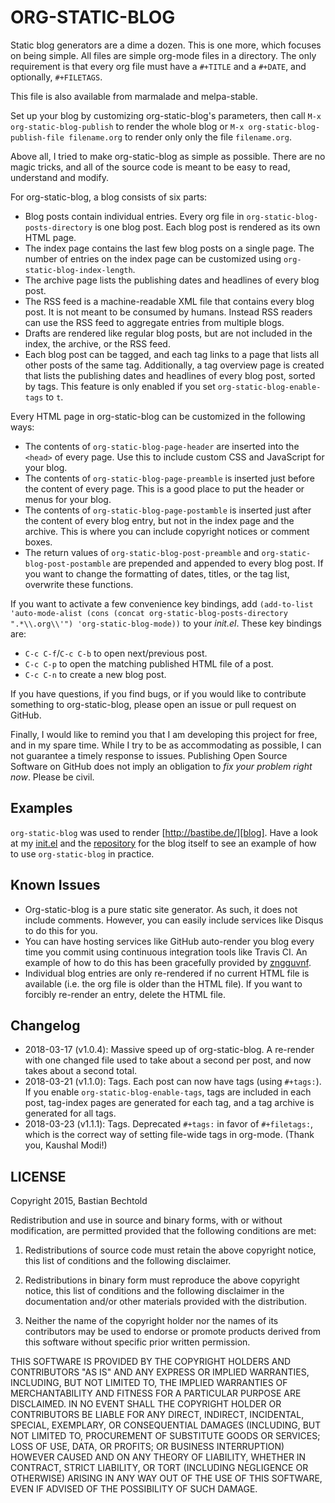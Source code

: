 ORG-STATIC-BLOG
===============

Static blog generators are a dime a dozen. This is one more, which
focuses on being simple. All files are simple org-mode files in a
directory. The only requirement is that every org file must have a
`#+TITLE` and a `#+DATE`, and optionally, `#+FILETAGS`.

This file is also available from marmalade and melpa-stable.

Set up your blog by customizing org-static-blog's parameters, then
call `M-x org-static-blog-publish` to render the whole blog or
`M-x org-static-blog-publish-file filename.org` to render only only
the file `filename.org`.

Above all, I tried to make org-static-blog as simple as possible.
There are no magic tricks, and all of the source code is meant to be
easy to read, understand and modify.

For org-static-blog, a blog consists of six parts:
- Blog posts contain individual entries. Every org file in
  `org-static-blog-posts-directory` is one blog post. Each blog post
  is rendered as its own HTML page.
- The index page contains the last few blog posts on a single page.
  The number of entries on the index page can be customized using
  `org-static-blog-index-length`.
- The archive page lists the publishing dates and headlines of every
  blog post.
- The RSS feed is a machine-readable XML file that contains every blog
  post. It is not meant to be consumed by humans. Instead RSS readers
  can use the RSS feed to aggregate entries from multiple blogs.
- Drafts are rendered like regular blog posts, but are not included in
  the index, the archive, or the RSS feed.
- Each blog post can be tagged, and each tag links to a page that
  lists all other posts of the same tag. Additionally, a tag overview
  page is created that lists the publishing dates and headlines of
  every blog post, sorted by tags. This feature is only enabled if you
  set `org-static-blog-enable-tags` to `t`.

Every HTML page in org-static-blog can be customized in the following
ways:
- The contents of `org-static-blog-page-header` are inserted into the
  `<head>` of every page. Use this to include custom CSS and
  JavaScript for your blog.
- The contents of `org-static-blog-page-preamble` is inserted just
  before the content of every page. This is a good place to put the
  header or menus for your blog.
- The contents of `org-static-blog-page-postamble` is inserted just
  after the content of every blog entry, but not in the index page and
  the archive. This is where you can include copyright notices or
  comment boxes.
- The return values of `org-static-blog-post-preamble` and
  `org-static-blog-post-postamble` are prepended and appended to every
  blog post. If you want to change the formatting of dates, titles, or
  the tag list, overwrite these functions.

If you want to activate a few convenience key bindings, add
`(add-to-list 'auto-mode-alist (cons (concat org-static-blog-posts-directory ".*\\.org\\'") 'org-static-blog-mode))`
to your *init.el*. These key bindings are:
- `C-c C-f`/`C-c C-b` to open next/previous post.
- `C-c C-p` to open the matching published HTML file of a post.
- `C-c C-n` to create a new blog post.


If you have questions, if you find bugs, or if you would like to
contribute something to org-static-blog, please open an issue or pull
request on GitHub.

Finally, I would like to remind you that I am developing this project
for free, and in my spare time. While I try to be as accommodating as
possible, I can not guarantee a timely response to issues. Publishing
Open Source Software on GitHub does not imply an obligation to *fix
your problem right now*. Please be civil.

Examples
--------

`org-static-blog` was used to render [http://bastibe.de/][blog]. Have
a look at my [init.el][init] and the [repository][repo] for the blog
itself to see an example of how to use `org-static-blog` in practice.

[blog]: http://bastibe.de
[init]: https://github.com/bastibe/.emacs.d/blob/master/init.el#L670
[repo]: https://github.com/bastibe/bastibe.github.com

Known Issues
-----------

- Org-static-blog is a pure static site generator. As such, it does
  not include comments. However, you can easily include services like
  Disqus to do this for you.
- You can have hosting services like GitHub auto-render you blog every
  time you commit using continuous integration tools like Travis CI.
  An example of how to do this has been gracefully provided
  by [zngguvnf](https://gitlab.com/_zngguvnf/org-static-blog-example).
- Individual blog entries are only re-rendered if no current HTML file
  is available (i.e. the org file is older than the HTML file). If you
  want to forcibly re-render an entry, delete the HTML file.

Changelog
---------

- 2018-03-17 (v1.0.4): Massive speed up of org-static-blog. A
  re-render with one changed file used to take about a second per
  post, and now takes about a second total.
- 2018-03-21 (v1.1.0): Tags.
  Each post can now have tags (using `#+tags:`). If you enable
  `org-static-blog-enable-tags`, tags are included in each post,
  tag-index pages are generated for each tag, and a tag archive
  is generated for all tags.
- 2018-03-23 (v1.1.1): Tags.
  Deprecated `#+tags:` in favor of `#+filetags:`, which is the
  correct way of setting file-wide tags in org-mode.
  (Thank you, Kaushal Modi!)

LICENSE
-------

Copyright 2015, Bastian Bechtold

Redistribution and use in source and binary forms, with or without
modification, are permitted provided that the following conditions are
met:

1. Redistributions of source code must retain the above copyright
   notice, this list of conditions and the following disclaimer.

2. Redistributions in binary form must reproduce the above copyright
   notice, this list of conditions and the following disclaimer in the
   documentation and/or other materials provided with the
   distribution.

3. Neither the name of the copyright holder nor the names of its
   contributors may be used to endorse or promote products derived
   from this software without specific prior written permission.

THIS SOFTWARE IS PROVIDED BY THE COPYRIGHT HOLDERS AND CONTRIBUTORS
"AS IS" AND ANY EXPRESS OR IMPLIED WARRANTIES, INCLUDING, BUT NOT
LIMITED TO, THE IMPLIED WARRANTIES OF MERCHANTABILITY AND FITNESS FOR
A PARTICULAR PURPOSE ARE DISCLAIMED. IN NO EVENT SHALL THE COPYRIGHT
HOLDER OR CONTRIBUTORS BE LIABLE FOR ANY DIRECT, INDIRECT, INCIDENTAL,
SPECIAL, EXEMPLARY, OR CONSEQUENTIAL DAMAGES (INCLUDING, BUT NOT
LIMITED TO, PROCUREMENT OF SUBSTITUTE GOODS OR SERVICES; LOSS OF USE,
DATA, OR PROFITS; OR BUSINESS INTERRUPTION) HOWEVER CAUSED AND ON ANY
THEORY OF LIABILITY, WHETHER IN CONTRACT, STRICT LIABILITY, OR TORT
(INCLUDING NEGLIGENCE OR OTHERWISE) ARISING IN ANY WAY OUT OF THE USE
OF THIS SOFTWARE, EVEN IF ADVISED OF THE POSSIBILITY OF SUCH DAMAGE.
